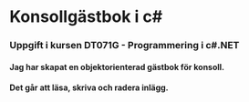 # Konsollgästbok i c#

### Uppgift i kursen DT071G - Programmering i c#.NET

#### Jag har skapat en objektorienterad gästbok för konsoll.

#### Det går att läsa, skriva och radera inlägg.